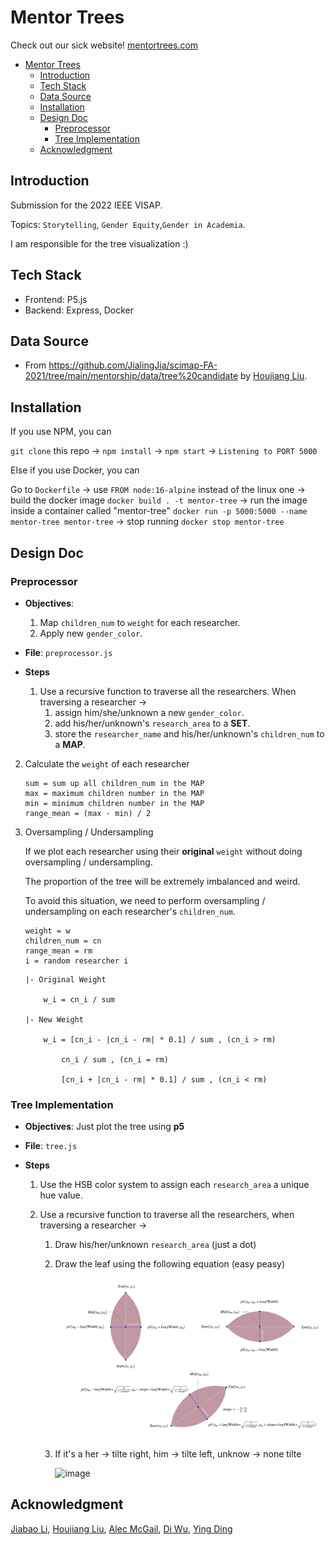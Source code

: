 # Mentor Trees

Check out our sick website! [mentortrees.com](https://www.mentortrees.com/)

- [Mentor Trees](#mentor-trees)
	- [Introduction](#introduction)
	- [Tech Stack](#tech-stack)
	- [Data Source](#data-source)
	- [Installation](#installation)
	- [Design Doc](#design-doc)
		- [Preprocessor](#preprocessor)
		- [Tree Implementation](#tree-implementation)
	- [Acknowledgment](#acknowledgment)

## Introduction
Submission for the 2022 IEEE VISAP. 

Topics: `Storytelling`, `Gender Equity`,`Gender in Academia`. 

I am responsible for the tree visualization :)

## Tech Stack
* Frontend: P5.js
* Backend: Express, Docker

## Data Source
* From https://github.com/JialingJia/scimap-FA-2021/tree/main/mentorship/data/tree%20candidate by [Houjiang Liu](https://github.com/JialingJia).

## Installation
If you use NPM, you can 

`git clone` this repo -> `npm install` -> `npm start` -> `Listening to PORT 5000`

Else if you use Docker, you can 

Go to `Dockerfile` -> use `FROM node:16-alpine` instead of the linux one -> build the docker image `docker build . -t mentor-tree` -> run the image inside a container called "mentor-tree" `docker run -p 5000:5000 --name mentor-tree mentor-tree` -> stop running `docker stop mentor-tree`

## Design Doc

### Preprocessor

- **Objectives**: 
	1. Map `children_num` to `weight` for each researcher.
	2. Apply new `gender_color`.
- **File**: `preprocessor.js`

- **Steps**
	1. Use a recursive function to traverse all the researchers. When traversing a researcher ->
		1. assign him/she/unknown a new `gender_color`.
		2. add his/her/unknown's `research_area` to a **SET**.
		3. store the `researcher_name` and his/her/unknown's `children_num` to a **MAP**.

2. Calculate the `weight` of each researcher 

	```
	sum = sum up all children_num in the MAP
	max = maximum children number in the MAP
	min = minimum children number in the MAP
	range_mean = (max - min) / 2
	```

3. Oversampling / Undersampling

	If we plot each researcher using their **original** `weight` without doing oversampling / undersampling.

	The proportion of the tree will be extremely imbalanced and weird. 

	To avoid this situation, we need to perform oversampling / undersampling on each researcher's `children_num`.

	```
	weight = w
	children_num = cn
	range_mean = rm
	i = random researcher i
	```

	```
	|- Original Weight

		w_i = cn_i / sum

	|- New Weight

		w_i = [cn_i - |cn_i - rm| * 0.1] / sum , (cn_i > rm)

			cn_i / sum , (cn_i = rm)

			[cn_i + |cn_i - rm| * 0.1] / sum , (cn_i < rm) 

	``` 

### Tree Implementation

- **Objectives**: Just plot the tree using **p5**

- **File**: `tree.js` 

- **Steps**

	1. Use the HSB color system to assign each `research_area` a unique hue value.

	2. Use a recursive function to traverse all the researchers, when traversing a researcher ->
		1. Draw his/her/unknown `research_area` (just a dot)
		2. Draw the leaf using the following equation (easy peasy)

			![image](images/leaf.png)
		3. If it's a her -> tilte right, him -> tilte left, unknow -> none tilte

			![image](images/version3/Charles%20Sanders%20Peirce.png)
## Acknowledgment
[Jiabao Li](https://github.com/jiabaoli), [Houjiang Liu](https://github.com/JialingJia), [Alec McGail](https://github.com/amcgail), [Di Wu](#acknowledgment), [Ying Ding](#acknowledgment)
